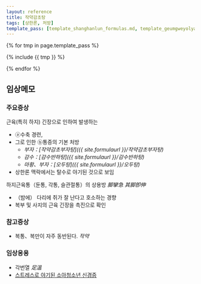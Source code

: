 ```yaml
---
layout: reference
title: 작약감초탕
tags: [상한론, 처방]
template_pass: [template_shanghanlun_formulas.md, template_geumgweyolyag_formulas.md, template_etc_formulas.md]
---
```



{% for tmp in page.template_pass %}

{% include {{ tmp }} %}

{% endfor %}

## 임상메모

### 주요증상

근육(특히 하지) 긴장으로 인하여 발생하는
* ⓐ수축 경련,
* 그로 인한 ⓑ통증의 기본 처방
  - _부자：[작약감초부자탕]({{ site.formulaurl }}/작약감초부자탕)_
  - _감수：[감수반하탕]({{ site.formulaurl }}/감수반하탕)_
  - _마황、부자：[오두탕]({{ site.formulaurl }}/오두탕)_
* 상한론 맥락에서는 탈수로 야기된 것으로 보임

하지근육통（둔통, 각통, 슬관절통）의 상용방 _脚攣急_ _其脚卽伸_
* （밤에） 다리에 쥐가 잘 난다고 호소하는 경향
* 복부 및 사지의 근육 긴장을 촉진으로 확인

### 참고증상

* 복통、복만이 자주 동반된다. _작약_

### 임상응용

* 각번열 _足溫_
* [스트레스로 야기된 소아청소년 신경증]({{site.sympurl}}/@소아청소년_신경증)
